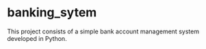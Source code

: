 # banking_sytem
This project consists of a simple bank account management system developed in Python.
